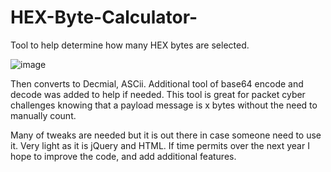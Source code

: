 # HEX-Byte-Calculator-
Tool to help determine how many HEX bytes are selected. 

![image](https://user-images.githubusercontent.com/23058214/221779432-1d55591b-7204-456f-8394-ad492f2cd025.png)



Then converts to Decmial, ASCii. Additional tool of base64 encode and decode was added to help if needed. This tool is great for packet cyber challenges knowing that a payload message is x bytes without the need to manually count. 

Many of tweaks are needed but it is out there in case someone need to use it. Very light as it is jQuery and HTML. If time permits over the next year I hope to improve the code, and add additional features. 
